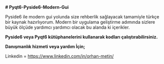 
**# Pyqt6-Pyside6-Modern-Gui** 

Pyside6 ile modern gui yolunda size rehberlik sağlayacak tamamiyle türkçe bir kaynak hazırlıyorum. Modern bir uygulama geliştirme adımında sizlere büyük ölçüde yardımcı
yardımcı olacak bu alanda ki içerikler.

**Pyside6 veya Pyqt6 kütüphanelerini kullanarak kodları çalıştırabilirsiniz.** 

**Danışmanlık hizmeti veya yardım İçin;**

Linkedin = https://www.linkedin.com/in/orhan-metin/
